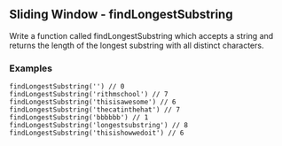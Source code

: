 ## Sliding Window - findLongestSubstring

Write a function called findLongestSubstring which accepts a string and returns the length of the longest substring with all distinct characters.

### Examples
```
findLongestSubstring('') // 0
findLongestSubstring('rithmschool') // 7
findLongestSubstring('thisisawesome') // 6
findLongestSubstring('thecatinthehat') // 7
findLongestSubstring('bbbbbb') // 1
findLongestSubstring('longestsubstring') // 8
findLongestSubstring('thisishowwedoit') // 6
```